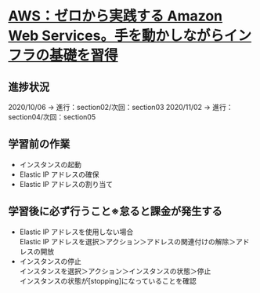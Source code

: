 # [AWS：ゼロから実践する Amazon Web Services。手を動かしながらインフラの基礎を習得](https://www.udemy.com/course/aws-and-infra/)

## 進捗状況

2020/10/06 -> 進行：section02/次回：section03
2020/11/02 -> 進行：section04/次回：section05

## 学習前の作業

- インスタンスの起動
- Elastic IP アドレスの確保
- Elastic IP アドレスの割り当て

## 学習後に必ず行うこと※怠ると課金が発生する

- Elastic IP アドレスを使用しない場合  
   Elastic IP アドレスを選択＞アクション＞アドレスの関連付けの解除＞アドレスの開放
- インスタンスの停止  
   インスタンスを選択＞アクション＞インスタンスの状態＞停止  
   インスタンスの状態が[stopping]になっていることを確認
